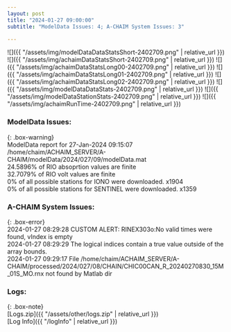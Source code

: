 ```yaml
---
layout: post
title: "2024-01-27 09:00:00"
subtitle: "ModelData Issues: 4; A-CHAIM System Issues: 3"

---
```


![]({{ "/assets/img/modelDataDataStatsShort-2402709.png" | relative_url }})
![]({{ "/assets/img/achaimDataStatsShort-2402709.png" | relative_url }})
![]({{ "/assets/img/achaimDataStatsLong00-2402709.png" | relative_url }})
![]({{ "/assets/img/achaimDataStatsLong01-2402709.png" | relative_url }})
![]({{ "/assets/img/achaimDataStatsLong02-2402709.png" | relative_url }})
![]({{ "/assets/img/modelDataDataStats-2402709.png" | relative_url }})
![]({{ "/assets/img/modelDataStationStats-2402709.png" | relative_url }})
![]({{ "/assets/img/achaimRunTime-2402709.png" | relative_url }})


### ModelData Issues:  
  
{: .box-warning}  
 ModelData report for 27-Jan-2024 09:15:07   
 /home/chaim/ACHAIM_SERVER/A-CHAIM/modelData/2024/027/09/modelData.mat   
 24.5896% of RIO absoprtion values are finite   
 32.7079% of RIO volt values are finite   
 0% of all possible stations for IONO were downloaded. x1904   
 0% of all possible stations for SENTINEL were downloaded. x1359   
  
### A-CHAIM System Issues:  
  
{: .box-error}  
2024-01-27 08:29:28 CUSTOM ALERT: RINEX303o:No valid times were found, vIndex is empty  
2024-01-27 08:29:29 The logical indices contain a true value outside of the array bounds.  
2024-01-27 09:29:17 File /home/chaim/ACHAIM_SERVER/A-CHAIM/processed/2024/027/08/CHAIN/CHIC00CAN_R_20240270830_15M_01S_MO.rnx not found by Matlab dir  

### Logs:  
  
{: .box-note}  
[Logs.zip]({{ "/assets/other/logs.zip" | relative_url }})  
[Log Info]({{ "/logInfo" | relative_url }})  
